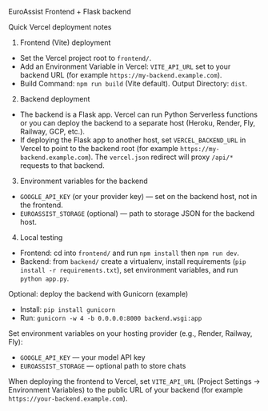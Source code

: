 EuroAssist Frontend + Flask backend

Quick Vercel deployment notes

1) Frontend (Vite) deployment
- Set the Vercel project root to `frontend/`.
- Add an Environment Variable in Vercel: `VITE_API_URL` set to your backend URL (for example `https://my-backend.example.com`).
- Build Command: `npm run build` (Vite default). Output Directory: `dist`.

2) Backend deployment
- The backend is a Flask app. Vercel can run Python Serverless functions or you can deploy the backend to a separate host (Heroku, Render, Fly, Railway, GCP, etc.).
- If deploying the Flask app to another host, set `VERCEL_BACKEND_URL` in Vercel to point to the backend root (for example `https://my-backend.example.com`). The `vercel.json` redirect will proxy `/api/*` requests to that backend.

3) Environment variables for the backend
- `GOOGLE_API_KEY` (or your provider key) — set on the backend host, not in the frontend.
- `EUROASSIST_STORAGE` (optional) — path to storage JSON for the backend host.

4) Local testing
- Frontend: cd into `frontend/` and run `npm install` then `npm run dev`.
- Backend: from `backend/` create a virtualenv, install requirements (`pip install -r requirements.txt`), set environment variables, and run `python app.py`.

Optional: deploy the backend with Gunicorn (example)

- Install: `pip install gunicorn`
- Run: `gunicorn -w 4 -b 0.0.0.0:8000 backend.wsgi:app`

Set environment variables on your hosting provider (e.g., Render, Railway, Fly):
- `GOOGLE_API_KEY` — your model API key
- `EUROASSIST_STORAGE` — optional path to store chats

When deploying the frontend to Vercel, set `VITE_API_URL` (Project Settings -> Environment Variables) to the public URL of your backend (for example `https://your-backend.example.com`).

